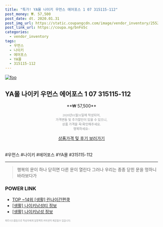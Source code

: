```yaml
--- 
title: "특가! YA몰 나이키 우먼스 에어포스 1 07 315115-112" 
post_money: ₩. 57,500 
post_date: dt. 2020.01.31 
post_img_url: https://static.coupangcdn.com/image/vendor_inventory/2552/7bcf6297b13d8cf736be857d81f7fdf17b51d9814c6ba9eb96f16df9b9d2.jpg 
post_link_url: https://coupa.ng/bnFo5c 
categories: 
  - vendor_inventory 
tags: 
  - 우먼스 
  - 나이키 
  - 에어포스 
  - YA몰 
  - 315115-112 
--- 
```

[![foo](https://static.coupangcdn.com/image/vendor_inventory/2552/7bcf6297b13d8cf736be857d81f7fdf17b51d9814c6ba9eb96f16df9b9d2.jpg)](https://coupa.ng/bnFo5c) 

## YA몰 나이키 우먼스 에어포스 1 07 315115-112 
<p style="text-align: center;">**₩ 57,500**</p> 
<p style="text-align: center;"><span style="color: #898c8f; font-family: Georgia,Times,serif; font-size: 0.75em;">2020년01월31일에 작성되어, <br>가격변동 및 추가할인이 있을 수 있으니,<br> 상품 가격을 꼭!확인해주세요.<br>행복하세요~</span> 
</p>	 
<div markdown="0" style="text-align: center;"><a href="https://coupa.ng/bnFo5c" class="btn btn--success">상품가격 및 후기 보러가기</a></div> 
<br><br> 
  #우먼스 #나이키 #에어포스 #YA몰 #315115-112 
<hr> 

> 행복의 문이 하나 닫히면 다른 문이 열린다 그러나 우리는 종종 닫힌 문을 멍하니 바라보다가 


### POWER LINK

* <a href="https://blog.naver.com/fasyy4321/221782743712" target="_blank"> TOP ~14위 [생활] 린나이간편쿡</a>
* <a href="https://blog.naver.com/fasyy4321/221769890009" target="_blank"> [생활] 나이키남성티 정보 </a>
* <a href="https://blog.naver.com/santokki14/221770930069" target="_blank"> [생활] 나이키남성 정보 </a>

<span style="color: #898c8f; font-family: Georgia,Times,serif; font-size: 0.55em;">파트너스활동으로 작성자에게 일정액의 커미션이 제공될수 있습니다.</span> 
